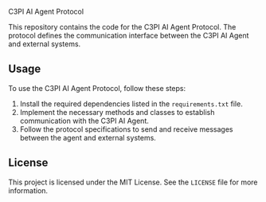 C3PI AI Agent Protocol

This repository contains the code for the C3PI AI Agent Protocol. The protocol defines the communication interface between the C3PI AI Agent and external systems.

## Usage

To use the C3PI AI Agent Protocol, follow these steps:

1. Install the required dependencies listed in the `requirements.txt` file.
2. Implement the necessary methods and classes to establish communication with the C3PI AI Agent.
3. Follow the protocol specifications to send and receive messages between the agent and external systems.

## License

This project is licensed under the MIT License. See the `LICENSE` file for more information.